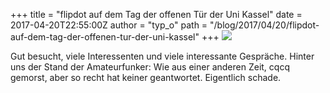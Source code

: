 +++
title = "flipdot auf dem Tag der offenen Tür der Uni Kassel"
date = 2017-04-20T22:55:00Z
author = "typ_o"
path = "/blog/2017/04/20/flipdot-auf-dem-tag-der-offenen-tur-der-uni-kassel"
+++
![](/media/tdot.serendipityThumb.jpg)

Gut besucht, viele Interessenten und viele interessante Gespräche.
Hinter uns der Stand der Amateurfunker: Wie aus einer anderen Zeit, cqcq
gemorst, aber so recht hat keiner geantwortet. Eigentlich schade.
